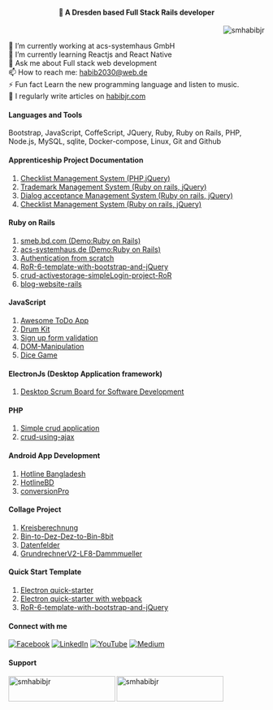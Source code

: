 <h4 align="center">💫 A Dresden based Full Stack Rails developer</h4>

<!-- <h3 align="left">A Dresden based Full stack web developer</h3> -->
<p align="right"> <img src="https://komarev.com/ghpvc/?username=smhabibjr&label=Profile%20views&color=0e75b6&style=flat" alt="smhabibjr" /> </p>

🔭 I’m currently working at acs-systemhaus GmbH <br>🌱 I’m currently learning Reactjs and React Native <br>💬 Ask me about Full stack web development <br>📫 How to reach me: [habib2030@web.de](mailto:habib2030@web.de) <br>⚡ Fun fact Learn the new programming language and listen to music.<br> 📝 I regularly write articles on [habibjr.com](https://www.habibjr.com/)

#### Languages and Tools

 Bootstrap, JavaScript, CoffeScript, JQuery, Ruby, Ruby on Rails, PHP, Node.js, MySQL, sqlite, Docker-compose, Linux, Git and Github

#### Apprenticeship Project Documentation

1. [Checklist Management System (PHP,jQuery)](https://github.com/smhabibjr/Apprenticeship-Project-Documentation/blob/main/ChecklistManagement.md)
2. [Trademark Management System (Ruby on rails, jQuery)](https://github.com/smhabibjr/Apprenticeship-Project-Documentation/blob/main/TrademarkManagement.md)
3. [Dialog acceptance Management System (Ruby on rails, jQuery)](https://github.com/smhabibjr/Apprenticeship-Project-Documentation/blob/main/DialogAcceptanceManagement.md)
4. [Checklist Management System (Ruby on rails, jQuery)](https://github.com/smhabibjr/Apprenticeship-Project-Documentation/blob/main/ChecklistManagement.md)

#### Ruby on Rails

1. [smeb.bd.com (Demo:Ruby on Rails)](https://github.com/smhabibjr/smeb.bd.com)
2. [acs-systemhaus.de (Demo:Ruby on Rails)](https://github.com/smhabibjr/acs-systemhaus.de)
3. [Authentication from scratch](https://github.com/smhabibjr/authentication_from_scratch-RoR)
4. [RoR-6-template-with-bootstrap-and-jQuery](https://github.com/smhabibjr/RoR-6-template-with-bootstrap-and-jQuery)
5. [crud-activestorage-simpleLogin-project-RoR](https://github.com/smhabibjr/crud-activestorage-simpleLogin-project-RoR)
6. [blog-website-rails](https://github.com/smhabibjr/blog-website-rails)

#### JavaScript

1. [ Awesome ToDo App ](https://github.com/smhabibjr/Awesome-Todo-List-using-jQuery)
2. [ Drum Kit ](https://github.com/smhabibjr/Drum_Kit-javascript)
3. [ Sign up form validation ](https://github.com/smhabibjr/sign-up-form-validation)
4. [ DOM-Manipulation ](https://github.com/smhabibjr/all-js-project)
5. [ Dice Game ](https://github.com/smhabibjr/dice-game)

#### ElectronJs (Desktop Application framework)

1. [ Desktop Scrum Board for Software Development ](https://github.com/smhabibjr/Scrum-board-for-developers)

#### PHP

1. [ Simple crud application ](https://github.com/smhabibjr/crud)
2. [ crud-using-ajax ](https://github.com/smhabibjr/crud-using-ajax)


#### Android App Development

1. [ Hotline Bangladesh ](https://github.com/smhabibjr/hotline_bangladesh)
2. [ HotlineBD ](https://github.com/smhabibjr/hotlineBD)
3. [ conversionPro ](https://github.com/smhabibjr/conversionPro)

#### Collage Project

1. [ Kreisberechnung ](https://github.com/smhabibjr/Kreisberechnung)
2. [ Bin-to-Dez-Dez-to-Bin-8bit ](https://github.com/smhabibjr/Bin-to-Dez-Dez-to-Bin-8bit)
3. [ Datenfelder ](https://github.com/smhabibjr/smhabibjr-LF8-Datenfelder)
4. [ GrundrechnerV2-LF8-Dammmueller ](https://github.com/smhabibjr/GrundrechnerV2-LF8-Dammmueller)


#### Quick Start Template
1. [ Electron quick-starter ](https://github.com/smhabibjr/electron-quick-starter-with-mysql-connected)
2. [ Electron quick-starter with webpack ](https://github.com/smhabibjr/electron-template-with-webpack-bootstrap-fontawesome-jquery)
3. [ RoR-6-template-with-bootstrap-and-jQuery ](https://github.com/smhabibjr/RoR-6-template-with-bootstrap-and-jQuery)


#### Connect with me

[![Facebook](https://img.shields.io/badge/Facebook-%231877F2.svg?logo=Facebook&logoColor=white)](https://facebook.com/smhabibjr) 
[![LinkedIn](https://img.shields.io/badge/LinkedIn-%230077B5.svg?logo=linkedin&logoColor=white)](https://linkedin.com/in/smhabibjr) 
[![YouTube](https://img.shields.io/badge/YouTube-%23FF0000.svg?logo=YouTube&logoColor=white)](https://youtube.com/c/HabibJr)
[![Medium](https://img.shields.io/badge/Medium-12100E?logo=medium&logoColor=white)](https://medium.com/@smhabibjr)

<h4 align="left">Support</h4>
<p><a href="https://www.buymeacoffee.com/smhabibjr"> <img align="left" src="https://cdn.buymeacoffee.com/buttons/v2/default-yellow.png" height="50" width="210" alt="smhabibjr" /></a>
<a href="https://paypal.me/habib2030"> <img align="left" src="https://img.shields.io/badge/PayPal-00457C" height="50" width="210" alt="smhabibjr" /></a>
</p>
<br>
